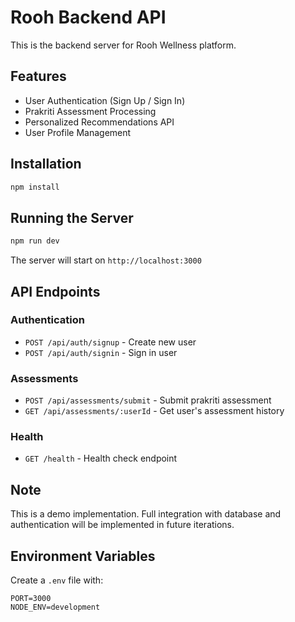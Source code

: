 # Rooh Backend API

This is the backend server for Rooh Wellness platform.

## Features

- User Authentication (Sign Up / Sign In)
- Prakriti Assessment Processing
- Personalized Recommendations API
- User Profile Management

## Installation

```bash
npm install
```

## Running the Server

```bash
npm run dev
```

The server will start on `http://localhost:3000`

## API Endpoints

### Authentication
- `POST /api/auth/signup` - Create new user
- `POST /api/auth/signin` - Sign in user

### Assessments
- `POST /api/assessments/submit` - Submit prakriti assessment
- `GET /api/assessments/:userId` - Get user's assessment history

### Health
- `GET /health` - Health check endpoint

## Note

This is a demo implementation. Full integration with database and authentication will be implemented in future iterations.

## Environment Variables

Create a `.env` file with:

```
PORT=3000
NODE_ENV=development
```


